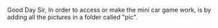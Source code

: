 Good Day Sir,
In order to access or make the mini car game work, is by adding all the pictures in a folder called "pic".
